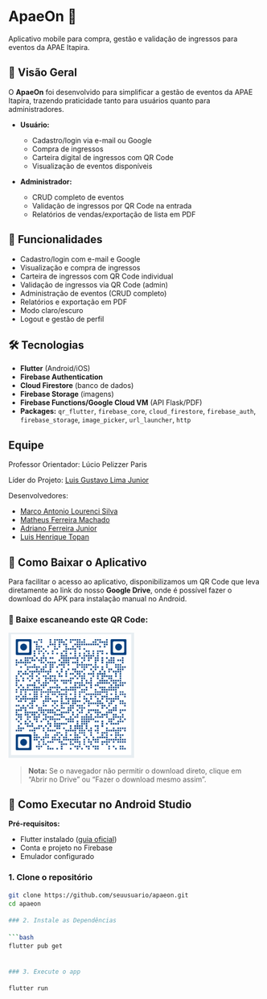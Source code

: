 # ApaeOn 🎫

Aplicativo mobile para compra, gestão e validação de ingressos para eventos da APAE Itapira.

## 📱 Visão Geral

O **ApaeOn** foi desenvolvido para simplificar a gestão de eventos da APAE Itapira, trazendo praticidade tanto para usuários quanto para administradores.

- **Usuário:**  
  - Cadastro/login via e-mail ou Google  
  - Compra de ingressos  
  - Carteira digital de ingressos com QR Code  
  - Visualização de eventos disponíveis  

- **Administrador:**  
  - CRUD completo de eventos  
  - Validação de ingressos por QR Code na entrada  
  - Relatórios de vendas/exportação de lista em PDF  

## 🚀 Funcionalidades

- Cadastro/login com e-mail e Google  
- Visualização e compra de ingressos  
- Carteira de ingressos com QR Code individual  
- Validação de ingressos via QR Code (admin)  
- Administração de eventos (CRUD completo)  
- Relatórios e exportação em PDF  
- Modo claro/escuro  
- Logout e gestão de perfil  

## 🛠️ Tecnologias

- **Flutter** (Android/iOS)  
- **Firebase Authentication**  
- **Cloud Firestore** (banco de dados)  
- **Firebase Storage** (imagens)  
- **Firebase Functions/Google Cloud VM** (API Flask/PDF)  
- **Packages:** `qr_flutter`, `firebase_core`, `cloud_firestore`, `firebase_auth`, `firebase_storage`, `image_picker`, `url_launcher`, `http`  

## **Equipe**
Professor Orientador: Lúcio Pelizzer Paris

Líder do Projeto: [Luis Gustavo Lima Junior](https://github.com/LuisGlima)

Desenvolvedores: 
- [Marco Antonio Lourenci Silva](https://github.com/marcolaoff)
- [Matheus Ferreira Machado](https://github.com/speeky00)
- [Adriano Ferreira Junior](https://github.com/AdrianoJr07)
- [Luis Henrique Topan](https://github.com/lui0908)

## 📲 Como Baixar o Aplicativo

Para facilitar o acesso ao aplicativo, disponibilizamos um QR Code que leva diretamente ao link do nosso **Google Drive**, onde é possível fazer o download do APK para instalação manual no Android.

### 🔗 Baixe escaneando este QR Code:

<img src="pi5/assets/qr_code_drive.PNG" alt="QR Code de Download" width="250"/>

> **Nota:** Se o navegador não permitir o download direto, clique em “Abrir no Drive” ou “Fazer o download mesmo assim”.

## 📲 Como Executar no Android Studio

**Pré-requisitos:**  
- Flutter instalado ([guia oficial](https://docs.flutter.dev/get-started/install))
- Conta e projeto no Firebase
- Emulador configurado

### 1. Clone o repositório

```bash
git clone https://github.com/seuusuario/apaeon.git
cd apaeon

### 2. Instale as Dependências

```bash
flutter pub get


### 3. Execute o app

flutter run


